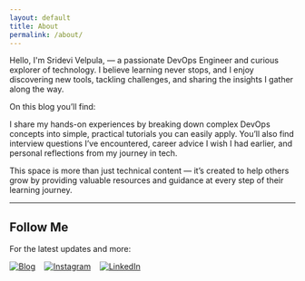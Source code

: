 ```yaml
---
layout: default
title: About
permalink: /about/
---
```


Hello, I'm Sridevi Velpula, — a passionate DevOps Engineer and curious explorer of technology. I believe learning never stops, and I enjoy discovering new tools, tackling challenges, and sharing the insights I gather along the way.

On this blog you’ll find:

I share my hands-on experiences by breaking down complex DevOps concepts into simple, practical tutorials you can easily apply. You’ll also find interview questions I’ve encountered, career advice I wish I had earlier, and personal reflections from my journey in tech.

This space is more than just technical content — it’s created to help others grow by providing valuable resources and guidance at every step of their learning journey.

---

## Follow Me

For the latest updates and more:

[![Blog](https://img.shields.io/badge/Blog-%23007a3e.svg?style=for-the-badge&logo=jekyll&logoColor=white)](https://srideviblogs.github.io/)
&nbsp;&nbsp;
[![Instagram](https://img.shields.io/badge/Instagram-%23833AB4.svg?style=for-the-badge&logo=instagram&logoColor=white)](https://instagram.com/everydayjournalblog)
&nbsp;&nbsp;
[![LinkedIn](https://img.shields.io/badge/LinkedIn-%230077B5.svg?style=for-the-badge&logo=linkedin&logoColor=white)](https://www.linkedin.com/in/sandeep-pochu-27589b274/)

